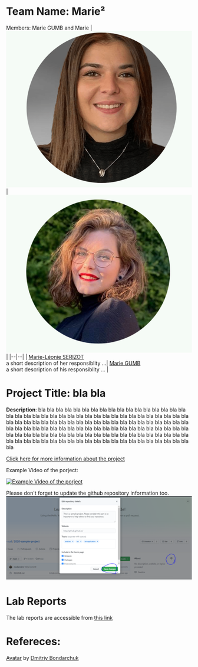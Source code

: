 # Team Name: Marie²
Members: Marie GUMB and Marie
|![Marie-Léonie SERIZOT](https://github.com/efrei-paris-sud/2020-C-Just-do-it/blob/main/Capture%20d%E2%80%99e%CC%81cran%202020-12-03%20a%CC%80%2012.02.12.png) |![Marie GUMB](https://github.com/efrei-paris-sud/2020-C-Just-do-it/blob/main/Capture%20d%E2%80%99e%CC%81cran%202020-12-03%20a%CC%80%2012.01.44.png)  |
|--|--|
|  [Marie-Léonie SERIZOT](https://github.com/ML4556) <br> a short description of her responsiblity ...| [Marie GUMB](https://github.com/username) <br> a short description of his responsiblity ... |



# Project Title: bla bla
 **Description**: bla bla bla bla bla bla bla bla bla bla bla bla bla bla bla bla bla bla bla bla bla bla bla bla bla bla bla bla bla bla bla bla bla bla bla bla bla bla bla bla bla bla bla bla bla bla bla bla bla bla bla bla bla bla bla bla bla bla bla bla bla bla bla bla bla bla bla bla bla bla bla bla bla bla bla bla bla bla bla bla bla bla bla bla bla bla bla bla bla bla bla bla bla bla bla bla bla bla bla bla bla bla bla bla bla bla bla bla bla bla bla bla bla bla bla bla bla bla bla bla bla bla bla 
 
[Click here for more information about the project](project) 

Example Video of the porject:

[![Example Video of the porject](https://img.youtube.com/vi/ucZl6vQ_8Uo/0.jpg)](https://www.youtube.com/watch?v=ucZl6vQ_8Uo)

Please don't forget to update the github repository information too. 
![Change Description of github repository](assets/change_description.png?raw=true)

# Lab Reports

The lab reports are accessible from [this link](lab)

# Refereces:
[Avatar](https://iconscout.com/icons/avatar) by [Dmitriy Bondarchuk](https://iconscout.com/contributors/dmitriy-bondarchuk)
